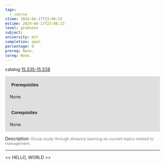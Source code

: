 ```yaml
---
tags:
  - course
ctime: 2024-04-17T23:06:23
mstime: 2024-04-17T23:06:23
level: graduate
subject: 
university: mit
completion: open
percentage: 0
prereq: None.
coreq: None.
---
```


catalog [15.S35-15.S38](http://student.mit.edu/catalog/m15c.html#15.S38)

<span style="display: block; padding: 15px; background-color: rgb(100, 100, 100, 0.2);"><font id="m_prereq1352_0" style="display: block; font-family: Arial, sans-serif; font-weight: bold; padding: 5px">Prerequisites</font><br><span id="prereq1352_0">None.</span></span>
<span style="display: block; padding: 15px; background-color: rgb(100, 100, 100, 0.2);"><font id="m_coreq1352_0" style="display: block; font-family: Arial, sans-serif; font-weight: bold; padding: 5px">Corequisites</font><br><span id="coreq1352_0">None.</span></span>

<font style="">Description:</font>
<font style="color: grey; font-size: 0.8rem;">Group study through distance learning on current topics related to management.</font>



---

<< HELLO, WORLD >>

